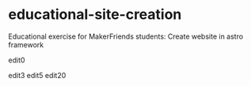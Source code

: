 # educational-site-creation
Educational exercise for MakerFriends students: Create website in astro framework

edit0


edit3
edit5
edit20
